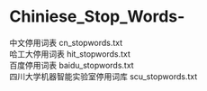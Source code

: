 # Chiniese_Stop_Words-
中文停用词表	cn_stopwords.txt  
哈工大停用词表	hit_stopwords.txt  
百度停用词表	baidu_stopwords.txt  
四川大学机器智能实验室停用词库	scu_stopwords.txt  
